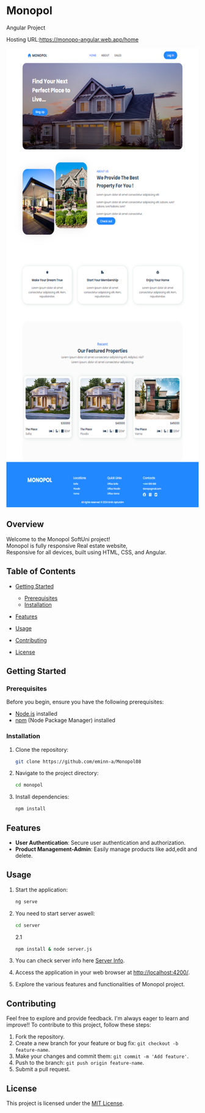 # Monopol

Angular Project

Hosting URL:https://monopo-angular.web.app/home

<img src="/monopol/src/assets/monopol.png" alt="Project Logo" width="700" height="1200">

## Overview

Welcome to the Monopol SoftUni project! <br/>
Monopol is fully responsive Real estate website,<br/>
Responsive for all devices, built using HTML, CSS, and Angular.

## Table of Contents

- [Getting Started](#getting-started)

  - [Prerequisites](#prerequisites)
  - [Installation](#installation)

- [Features](#features)
- [Usage](#usage)
- [Contributing](#contributing)
- [License](#license)

## Getting Started

### Prerequisites

Before you begin, ensure you have the following prerequisites:

- [Node.js](https://nodejs.org/) installed
- [npm](https://www.npmjs.com/) (Node Package Manager) installed

### Installation

1. Clone the repository:

   ```bash
   git clone https://github.com/eminn-a/Monopol08
   ```

2. Navigate to the project directory:

   ```bash
   cd monopol
   ```

3. Install dependencies:

   ```bash
   npm install
   ```

## Features

- **User Authentication**: Secure user authentication and authorization.
- **Product Management-Admin**: Easily manage products like add,edit and delete.

## Usage

1. Start the application:

   ```bash
   ng serve
   ```

2. You need to start server aswell:

   ```bash
   cd server

   ```

   2.1

   ```bash
   npm install & node server.js

   ```

3. You can check server info here [Server Info](https://github.com/softuni-practice-server/softuni-practice-server).

4. Access the application in your web browser at [http://localhost:4200/](http://localhost:4200/).

5. Explore the various features and functionalities of Monopol project.

## Contributing

Feel free to explore and provide feedback. I'm always eager to learn and improve!!
To contribute to this project, follow these steps:

1. Fork the repository.
2. Create a new branch for your feature or bug fix: `git checkout -b feature-name`.
3. Make your changes and commit them: `git commit -m 'Add feature'`.
4. Push to the branch: `git push origin feature-name`.
5. Submit a pull request.

## License

This project is licensed under the [MIT License](LICENSE).

